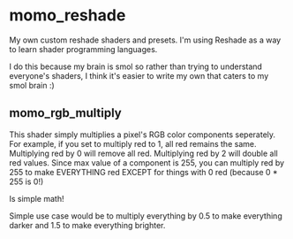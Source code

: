 # momo_reshade
My own custom reshade shaders and presets.
I'm using Reshade as a way to learn shader programming languages.

I do this because my brain is smol so rather than trying to understand everyone's shaders, I think it's easier to write my own that caters to my smol brain :)

## momo_rgb_multiply

This shader simply multiplies a pixel's RGB color components seperately. 
For example, if you set to multiply red to 1, all red remains the same. 
Multiplying red by 0 will remove all red. 
Multiplying red by 2 will double all red values.
Since max value of a component is 255, you can multiply red by 255 to make EVERYTHING red EXCEPT for things with 0 red (because 0 * 255 is 0!)

Is simple math!

Simple use case would be to multiply everything by 0.5 to make  everything darker and 1.5 to make everything brighter.

